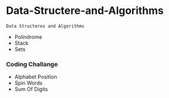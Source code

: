 # Data-Structere-and-Algorithms

`Data Structeres and Algorithms` 
 - Polindrome
 - Stack
 - Sets

### Coding Challange
 - Alphabet Position
 - Spin Words
 - Sum Of Digits